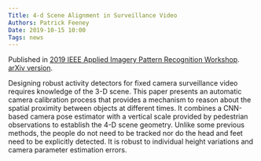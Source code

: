 ```yaml
---
Title: 4-d Scene Alignment in Surveillance Video
Authors: Patrick Feeney
Date: 2019-10-15 10:00
Tags: news
---
```


Published in [2019 IEEE Applied Imagery Pattern Recognition Workshop](https://ieeexplore.ieee.org/abstract/document/9174582).
[arXiv version](https://arxiv.org/abs/1906.01675).

Designing robust activity detectors for fixed camera surveillance video requires knowledge of the 3-D scene. This paper presents an automatic camera calibration process that provides a mechanism to reason about the spatial proximity between objects at different times. It combines a CNN-based camera pose estimator with a vertical scale provided by pedestrian observations to establish the 4-D scene geometry. Unlike some previous methods, the people do not need to be tracked nor do the head and feet need to be explicitly detected. It is robust to individual height variations and camera parameter estimation errors.
